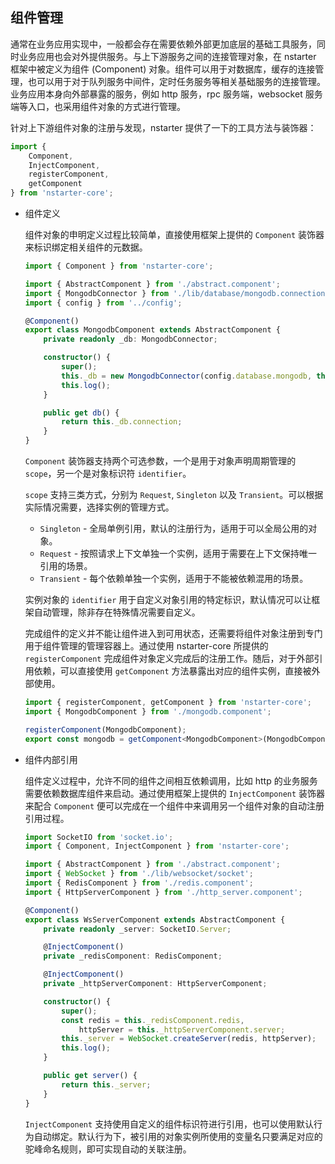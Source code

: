 ## 组件管理

通常在业务应用实现中，一般都会存在需要依赖外部更加底层的基础工具服务，同时业务应用也会对外提供服务。与上下游服务之间的连接管理对象，在 nstarter 框架中被定义为组件 (Component) 对象。组件可以用于对数据库，缓存的连接管理，也可以用于对于队列服务中间件，定时任务服务等相关基础服务的连接管理。业务应用本身向外部暴露的服务，例如 http 服务，rpc 服务端，websocket 服务端等入口，也采用组件对象的方式进行管理。

针对上下游组件对象的注册与发现，nstarter 提供了一下的工具方法与装饰器：

```typescript
import {
    Component,
    InjectComponent,
    registerComponent,
    getComponent
} from 'nstarter-core';
```

* 组件定义

  组件对象的申明定义过程比较简单，直接使用框架上提供的 `Component` 装饰器来标识绑定相关组件的元数据。

  ```typescript
  import { Component } from 'nstarter-core';

  import { AbstractComponent } from './abstract.component';
  import { MongodbConnector } from './lib/database/mongodb.connection';
  import { config } from '../config';
  
  @Component()
  export class MongodbComponent extends AbstractComponent {
      private readonly _db: MongodbConnector;
  
      constructor() {
          super();
          this._db = new MongodbConnector(config.database.mongodb, this.  _name);
          this.log();
      }
  
      public get db() {
          return this._db.connection;
      }
  }
  ```

  `Component` 装饰器支持两个可选参数，一个是用于对象声明周期管理的 `scope`，另一个是对象标识符 `identifier`。
  
  `scope` 支持三类方式，分别为 `Request`, `Singleton` 以及 `Transient`。可以根据实际情况需要，选择实例的管理方式。
 
    * `Singleton` - 全局单例引用，默认的注册行为，适用于可以全局公用的对象。
    * `Request` - 按照请求上下文单独一个实例，适用于需要在上下文保持唯一引用的场景。
    * `Transient` - 每个依赖单独一个实例，适用于不能被依赖混用的场景。

  实例对象的 `identifier` 用于自定义对象引用的特定标识，默认情况可以让框架自动管理，除非存在特殊情况需要自定义。

  完成组件的定义并不能让组件进入到可用状态，还需要将组件对象注册到专门用于组件管理的管理容器上。通过使用 nstarter-core 所提供的 `registerComponent` 完成组件对象定义完成后的注册工作。随后，对于外部引用依赖，可以直接使用 `getComponent` 方法暴露出对应的组件实例，直接被外部使用。

  ```typescript
  import { registerComponent, getComponent } from 'nstarter-core';
  import { MongodbComponent } from './mongodb.component';

  registerComponent(MongodbComponent);
  export const mongodb = getComponent<MongodbComponent>(MongodbComponent).db;
  ```

* 组件内部引用

  组件定义过程中，允许不同的组件之间相互依赖调用，比如 http 的业务服务需要依赖数据库组件来启动。通过使用框架上提供的 `InjectComponent` 装饰器来配合 `Component` 便可以完成在一个组件中来调用另一个组件对象的自动注册引用过程。

  ```typescript
  import SocketIO from 'socket.io';
  import { Component, InjectComponent } from 'nstarter-core';
  
  import { AbstractComponent } from './abstract.component';
  import { WebSocket } from './lib/websocket/socket';
  import { RedisComponent } from './redis.component';
  import { HttpServerComponent } from './http_server.component';
  
  @Component()
  export class WsServerComponent extends AbstractComponent {
      private readonly _server: SocketIO.Server;
  
      @InjectComponent()
      private _redisComponent: RedisComponent;
  
      @InjectComponent()
      private _httpServerComponent: HttpServerComponent;
  
      constructor() {
          super();
          const redis = this._redisComponent.redis,
              httpServer = this._httpServerComponent.server;
          this._server = WebSocket.createServer(redis, httpServer);
          this.log();
      }
  
      public get server() {
          return this._server;
      }
  }
  ```

  `InjectComponent` 支持使用自定义的组件标识符进行引用，也可以使用默认行为自动绑定。默认行为下，被引用的对象实例所使用的变量名只要满足对应的驼峰命名规则，即可实现自动的关联注册。
